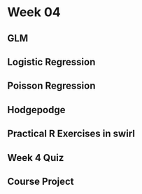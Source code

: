 

# Week 04

## GLM

## Logistic Regression


## Poisson Regression


## Hodgepodge

## Practical R Exercises in swirl


## Week 4 Quiz

## Course Project

